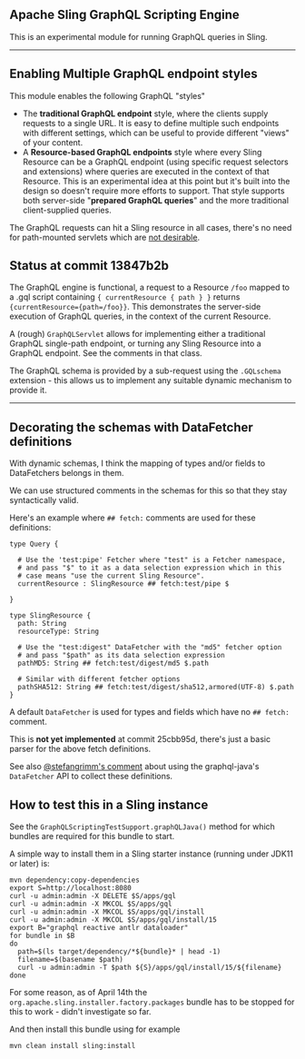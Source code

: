 Apache Sling GraphQL Scripting Engine
----

This is an experimental module for running GraphQL queries in Sling.

----

## Enabling Multiple GraphQL endpoint styles

This module enables the following GraphQL "styles"

  * The **traditional GraphQL endpoint** style, where the clients supply requests to a single URL. It is easy to define
    multiple such endpoints with different settings, which can be useful to provide different "views" of your content.
  * A **Resource-based GraphQL endpoints** style where every Sling Resource can be a GraphQL endpoint (using specific 
    request selectors and extensions) where queries are executed in the context of that Resource. This is an experimental
    idea at this point but it's built into the design so doesn't require more efforts to support. That style supports both
    server-side "**prepared GraphQL queries**" and the more traditional client-supplied queries.
    
The GraphQL requests can hit a Sling resource in all cases, there's no need for path-mounted servlets which are [not desirable](https://sling.apache.org/documentation/the-sling-engine/servlets.html#caveats-when-binding-servlets-by-path-1).
  
## Status at commit 13847b2b

The GraphQL engine is functional, a request to a Resource `/foo` mapped to a .gql script containing
`{ currentResource { path } }` returns `{currentResource={path=/foo}}`.
This demonstrates the server-side execution of GraphQL queries, in the context of the current Resource.

A (rough) `GraphQLServlet` allows for implementing either a traditional GraphQL single-path endpoint,
or turning any Sling Resource into a GraphQL endpoint. See the comments in that class.

The GraphQL schema is provided by a sub-request using the `.GQLschema` extension - this allows us to
implement any suitable dynamic mechanism to provide it.

----

## Decorating the schemas with DataFetcher definitions

With dynamic schemas, I think the mapping of types and/or fields to DataFetchers belongs in them.

We can use structured comments in the schemas for this so that they stay syntactically valid.

Here's an example where `## fetch:` comments are used for these definitions:

    type Query {

      # Use the 'test:pipe' Fetcher where "test" is a Fetcher namespace,
      # and pass "$" to it as a data selection expression which in this
      # case means "use the current Sling Resource".
      currentResource : SlingResource ## fetch:test/pipe $

    }

    type SlingResource {
      path: String
      resourceType: String

      # Use the "test:digest" DataFetcher with the "md5" fetcher option
      # and pass "$path" as its data selection expression
      pathMD5: String ## fetch:test/digest/md5 $.path

      # Similar with different fetcher options
      pathSHA512: String ## fetch:test/digest/sha512,armored(UTF-8) $.path
    }

A default `DataFetcher` is used for types and fields which have no `## fetch:` comment.

This is **not yet implemented** at commit 25cbb95d, there's just a basic parser for the above
fetch definitions.

See also [@stefangrimm's comment](https://github.com/apache/sling-whiteboard/commit/0c9db2d0e202eb74b605e65da7bfe01b4a8818f8#commitcomment-38639195) about using the graphql-java's `DataFetcher` API  to collect these definitions.

## How to test this in a Sling instance

See the `GraphQLScriptingTestSupport.graphQLJava()` method for which bundles
are required for this bundle to start.

A simple way to install them in a Sling starter instance (running under JDK11
or later) is:

    mvn dependency:copy-dependencies
    export S=http://localhost:8080
    curl -u admin:admin -X DELETE $S/apps/gql
    curl -u admin:admin -X MKCOL $S/apps/gql
    curl -u admin:admin -X MKCOL $S/apps/gql/install
    curl -u admin:admin -X MKCOL $S/apps/gql/install/15
    export B="graphql reactive antlr dataloader"
    for bundle in $B
    do
      path=$(ls target/dependency/*${bundle}* | head -1)
      filename=$(basename $path)
      curl -u admin:admin -T $path ${S}/apps/gql/install/15/${filename}
    done

For some reason, as of April 14th the `org.apache.sling.installer.factory.packages` bundle
has to be stopped for this to work - didn't investigate so far.

And then install this bundle using for example

    mvn clean install sling:install
